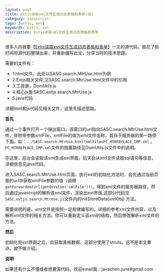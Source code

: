 ```yaml
---
layout: post
title: Extjs读取xml文件生成动态表格和表单(续)
category: javascript
tags: [extjs, xml]
keywords: extjs, xml
description: Extjs读取xml文件生成动态表格和表单
---
```


很多人向我要【[Extjs读取xml文件生成动态表格和表单](/javascript/2009/10/22/ext_readxml_in_bjsasc_wuzi/)】一文的源代码，故花了些时间将源代码整理出来，并重新编写此文，分享当时的技术思路。

需要的文件有：

- 1.html文件，此处以SASC.search.MtrUse.html为例
- 2.Extjs相关文件,见SASC.search.MtrUse.html文件中的引用
- 3.工具类，DomUtils.js
- 4.核心js类:SASC.extjs.search.MtrUse.js
- 5.java代码

详细html和js代码见相关文件，这里先描述思路。

<strong>首先</strong>

通过一个事件打开一个弹出窗口，该窗口的url指向SASC.search.MtrUse.html文件，并附带参数xmlFile，xmlFile的值为xml文件名称，其存于服务器的某一路径下面。如：`../SASC.search.MtrUse.html?xmlFile=PC_MTRREPLACE_IMP.xml` 。`PC_MTRREPLACE_IMP.xml`文件的放置路径见DomUtils.js文件中的说明。

在这里，前台会读取该xml生成ext界面，后天会从xml文件读取sql语句等信息，详细信息见java代码。

进入SASC.search.MtrUse.html页面，执行ext的初始化方法时，会先通过当前页面的url中获取xmlFile参数的值（调用`getForwardXmlUrl(getQsValue('xmlFile'))）`，得到xml文件的服务器路径，然后通过javascript的解析该xml文件，渲染出ext界面,这部分代码见`SASC.extjs.search.MtrUse.js`文件内的initStoreData(xmlObj) 方法。

需要说明的是，xml文件是按照一定规律编写的，详细的参考xml文件内容，以及解析xml文件的相关方法。你可以重新定义该xml的结构，然后修改解析xml文件的方法。

<strong>然后</strong>

初始化完ext界面之后，会获取表格数据，这部分使用了struts，这不是本文重点，故不做介绍。

<strong>说明</strong>

如果还有什么不懂或者想要源代码，欢迎email我：javachen.june#gmail.com
